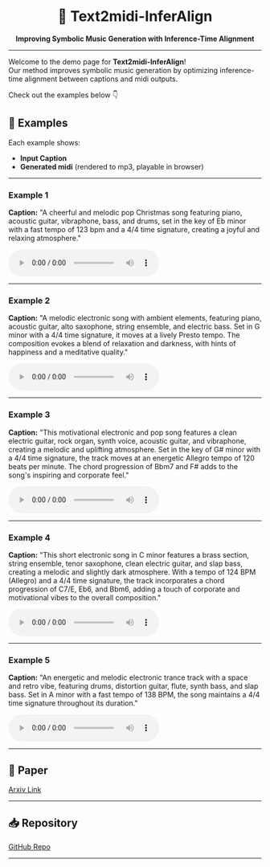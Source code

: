 <h1 align="center">🎼 Text2midi-InferAlign</h1>
<p align="center"><b>Improving Symbolic Music Generation with Inference-Time Alignment</b></p>

---

Welcome to the demo page for **Text2midi-InferAlign**!  
Our method improves symbolic music generation by optimizing inference-time alignment between captions and midi outputs.

Check out the examples below 👇

## 🎵 Examples

Each example shows:
- **Input Caption**
- **Generated midi** (rendered to mp3, playable in browser)

---

### Example 1
**Caption:** "A cheerful and melodic pop Christmas song featuring piano, acoustic guitar, vibraphone, bass, and drums, set in the key of Eb minor with a fast tempo of 123 bpm and a 4/4 time signature, creating a joyful and relaxing atmosphere."


<audio controls>
  <source src="./examples/output_e1.mp3" type="audio/mpeg">
Your browser does not support the audio element.
</audio>

---

### Example 2
**Caption:** "A melodic electronic song with ambient elements, featuring piano, acoustic guitar, alto saxophone, string ensemble, and electric bass. Set in G minor with a 4/4 time signature, it moves at a lively Presto tempo. The composition evokes a blend of relaxation and darkness, with hints of happiness and a meditative quality."

<audio controls>
  <source src="./examples/output_e2.mp3" type="audio/mpeg">
Your browser does not support the audio element.
</audio>

---

### Example 3
**Caption:** "This motivational electronic and pop song features a clean electric guitar, rock organ, synth voice, acoustic guitar, and vibraphone, creating a melodic and uplifting atmosphere. Set in the key of G# minor with a 4/4 time signature, the track moves at an energetic Allegro tempo of 120 beats per minute. The chord progression of Bbm7 and F# adds to the song's inspiring and corporate feel."

<audio controls>
  <source src="./examples/output_e3.mp3" type="audio/mpeg">
Your browser does not support the audio element.
</audio>

---
### Example 4
**Caption:** "This short electronic song in C minor features a brass section, string ensemble, tenor saxophone, clean electric guitar, and slap bass, creating a melodic and slightly dark atmosphere. With a tempo of 124 BPM (Allegro) and a 4/4 time signature, the track incorporates a chord progression of C7/E, Eb6, and Bbm6, adding a touch of corporate and motivational vibes to the overall composition."

<audio controls>
  <source src="./examples/output_e4.mp3" type="audio/mpeg">
Your browser does not support the audio element.
</audio>

---
### Example 5
**Caption:** "An energetic and melodic electronic trance track with a space and retro vibe, featuring drums, distortion guitar, flute, synth bass, and slap bass. Set in A minor with a fast tempo of 138 BPM, the song maintains a 4/4 time signature throughout its duration."

<audio controls>
  <source src="./examples/output_e5.mp3" type="audio/mpeg">
Your browser does not support the audio element.
</audio>

---

## 📜 Paper
[Arxiv Link](https://arxiv.org/abs/2505.12669)

---

## 📥 Repository
[GitHub Repo](https://github.com/AMAAI-Lab/t2m-inferalign/)

---
